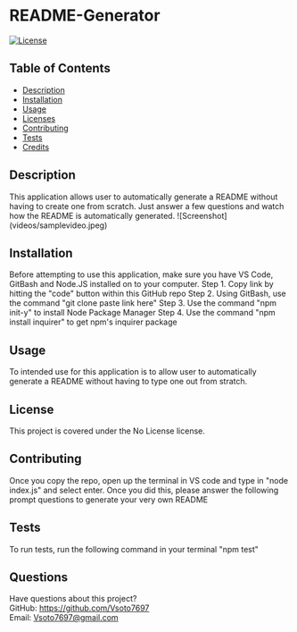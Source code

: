 # README-Generator
  [![License](https://img.shields.io/badge/License-Boost%201.0-lightblue.svg)](https://www.boost.org/LICENSE_1_0.txt)
  ## Table of Contents
  * [Description](#Description)
  * [Installation](#Installation)
  * [Usage](#Usage)
  * [Licenses](#License)
  * [Contributing](#Contribution)
  * [Tests](#Test)
  * [Credits](#Credits)
  ## Description
  This application allows user to automatically generate a README without having to create one from scratch. Just answer a few questions and watch how the README is automatically generated.
  ![Screenshot] (videos/samplevideo.jpeg)
  ## Installation
  Before attempting to use this application, make sure you have VS Code, GitBash and Node.JS installed on to your computer. Step 1. Copy link by hitting the "code" button within this GitHub repo Step 2. Using GitBash, use the command "git clone paste link here" Step 3. Use the command "npm init-y" to install Node Package Manager Step 4. Use the command "npm install inquirer" to get npm's inquirer package
  ## Usage
  To intended use for this application is to allow user to automatically generate a README without having to type one out from stratch.
  ## License  
  This project is covered under the No License license.
  ## Contributing
  Once you copy the repo, open up the terminal in VS code and type in "node index.js" and select enter. Once you did this, please answer the following prompt questions to generate your very own README
  ## Tests
  To run tests, run the following command in your terminal "npm test"
  ## Questions
  Have questions about this project?  
  GitHub: https://github.com/Vsoto7697  
  Email: Vsoto7697@gmail.com
